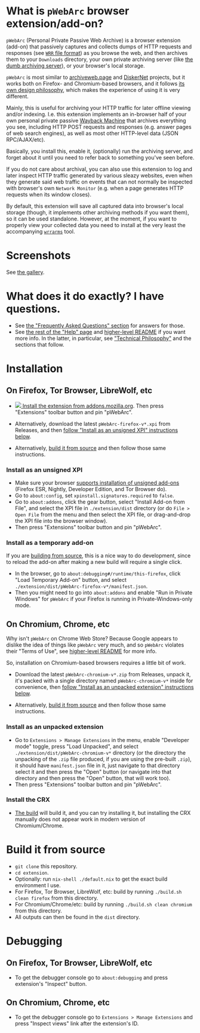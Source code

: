 # What is `pWebArc` browser extension/add-on?

`pWebArc` (Personal Private Passive Web Archive) is a browser extension (add-on) that passively captures and collects dumps of HTTP requests and responses (see [`WRR` file format](../doc/data-on-disk.md)) as you browse the web, and then archives them to your `Downloads` directory, your own private archiving server (like [the dumb archiving server](../dumb_server/)), or your browser's local storage.

`pWebArc` is most similar to [archiveweb.page](https://github.com/webrecorder/archiveweb.page) and [DiskerNet](https://github.com/dosyago/DownloadNet) projects, but it works both on Firefox- and Chromium-based browsers, and it follows [its own design philosophy](../README.md#philosophy), which makes the experience of using it is very different.

Mainly, this is useful for archiving your HTTP traffic for later offline viewing and/or indexing.
I.e. this extension implements an in-browser half of your own personal private passive [Wayback Machine](https://web.archive.org/) that archives everything you see, including HTTP POST requests and responses (e.g. answer pages of web search engines), as well as most other HTTP-level data (JSON RPC/AJAX/etc).

Basically, you install this, enable it, (optionally) run the archiving server, and forget about it until you need to refer back to something you've seen before.

If you do not care about archival, you can also use this extension to log and later inspect HTTP traffic generated by various sleazy websites, even when they generate said web traffic on events that can not normally be inspected with browser's own `Network Monitor` (e.g. when a page generates HTTP requests when its window closes).

By default, this extension will save all captured data into browser's local storage (though, it implements other archiving methods if you want them), so it can be used standalone.
However, at the moment, if you want to properly view your collected data you need to install at the very least the accompanying [`wrrarms`](../tool/) tool.

# Screenshots

See [the gallery](../doc/gallery.md).

# What does it do exactly? I have questions.

- See [the "Frequently Asked Questions" section](./page/help.org#faq) for answers for those.
- See [the rest of the "Help" page](./page/help.org) and [higher-level README](../README.md) if you want more info.
  In the latter, in particular, see ["Technical Philosophy"](../README.md#philosophy) and the sections that follow.

# Installation

## <span id="install-firefox"/>On Firefox, Tor Browser, LibreWolf, etc

- [![](https://oxij.org/asset/img/software/amo/get-the-addon-small.png) Install the extension from addons.mozilla.org](https://addons.mozilla.org/en-US/firefox/addon/pwebarc/).
  Then press "Extensions" toolbar button and pin "pWebArc".

- Alternatively, download the latest `pWebArc-firefox-v*.xpi` from Releases, and then [follow "Install as an unsigned XPI" instructions below](#unsigned-xpi).

- Alternatively, [build it from source](#build) and then follow those same instructions.

### <span id="unsigned-xpi"/>Install as an unsigned XPI

- Make sure your browser [supports installation of unsigned add-ons](https://wiki.mozilla.org/Add-ons/Extension_Signing) (Firefox ESR, Nightly, Developer Edition, and Tor Browser do).
- Go to `about:config`, set `xpinstall.signatures.required` to `false`.
- Go to `about:addons`, click the gear button, select "Install Add-on from File", and select the XPI file in `./extension/dist` directory (or do `File > Open File` from the menu and then select the XPI file, or drag-and-drop the XPI file into the browser window).
- Then press "Extensions" toolbar button and pin "pWebArc".

### Install as a temporary add-on

If you are [building from source](#build), this is a nice way to do development, since to reload the add-on after making a new build will require a single click.

- In the browser, go to `about:debugging#/runtime/this-firefox`, click "Load Temporary Add-on" button, and select `./extension/dist/pWebArc-firefox-v*/manifest.json`.
- Then you might need to go into `about:addons` and enable "Run in Private Windows" for `pWebArc` if your Firefox is running in Private-Windows-only mode.

## <span id="install-chromium"/>On Chromium, Chrome, etc

Why isn't `pWebArc` on Chrome Web Store?
Because Google appears to dislike the idea of things like `pWebArc` very much, and so `pWebArc` violates their "Terms of Use", see [higher-level README](../README.md#quickstart) for more info.

So, installation on Chromium-based browsers requires a little bit of work.

- Download the latest `pWebArc-chromium-v*.zip` from Releases, unpack it, it's packed with a single directory named `pWebArc-chromium-v*` inside for convenience, then [follow "Install as an unpacked extension" instructions below](#unpacked-zip).

- Alternatively, [build it from source](#build) and then follow those same instructions.

### <span id="unpacked-zip"/>Install as an unpacked extension

- Go to `Extensions > Manage Extensions` in the menu, enable "Developer mode" toggle, press "Load Unpacked", and select `./extension/dist/pWebArc-chromium-v*` directory (or the directory the unpacking of the `.zip` file produced, if you are using the pre-built `.zip`), it should have `manifest.json` file in it, just navigate to that directory select it and then press the "Open" button (or navigate into that directory and then press the "Open" button, that will work too).
- Then press "Extensions" toolbar button and pin "pWebArc".

### Install the CRX

- [The build](#build) will build it, and you can try installing it, but installing the CRX manually does not appear work in modern version of Chromium/Chrome.

# <span id="build"/>Build it from source

- `git clone` this repository.
- `cd extension`.
- Optionally: run `nix-shell ./default.nix` to get the exact build environment I use.
- For Firefox, Tor Browser, LibreWolf, etc: build by running `./build.sh clean firefox` from this directory.
- For Chromium/Chrome/etc: build by running `./build.sh clean chromium` from this directory.
- All outputs can then be found in the `dist` directory.

# Debugging

## On Firefox, Tor Browser, LibreWolf, etc

- To get the debugger console go to `about:debugging` and press extension's "Inspect" button.

## On Chromium, Chrome, etc

- To get the debugger console go to `Extensions > Manage Extensions` and press "Inspect views" link after the extension's ID.
